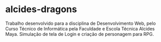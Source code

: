 # alcides-dragons
Trabalho desenvolvido para a disciplina de Desenvolvimento Web, pelo Curso Técnico de Informática pela Faculdade e Escola Técnica Alcides Maya. Simulação de tela de Login e criação de personagem para RPG.
